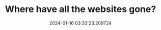 ---
date: 2024-01-16 03:33:23.209724
link:
  source: web
  source_url: https://roytang.net
  text: Where have all the websites gone?
  url: https://www.fromjason.xyz/p/notebook/where-have-all-the-websites-gone/
source: web
syndicated:
- type: mastodon
  url: https://indieweb.social/users/roytang/statuses/111763521813090336
tags:
- web
title: Where have all the websites gone?
---